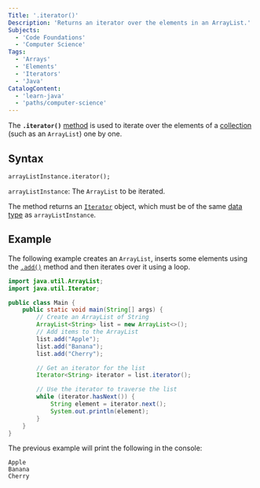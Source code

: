 ```yaml
---
Title: '.iterator()'
Description: 'Returns an iterator over the elements in an ArrayList.'
Subjects:
  - 'Code Foundations'
  - 'Computer Science'
Tags:
  - 'Arrays'
  - 'Elements'
  - 'Iterators'
  - 'Java'
CatalogContent:
  - 'learn-java'
  - 'paths/computer-science'
---
```


The **`.iterator()`** [method](https://www.codecademy.com/resources/docs/java/methods) is used to iterate over the elements of a [collection](https://www.codecademy.com/resources/docs/java/collection) (such as an `ArrayList`) one by one.

## Syntax

```pseudo
arrayListInstance.iterator();
```

`arrayListInstance`: The `ArrayList` to be iterated.

The method returns an [`Iterator`](https://www.codecademy.com/resources/docs/java/iterator) object, which must be of the same [data type](https://www.codecademy.com/resources/docs/java/data-types) as `arrayListInstance`.

## Example

The following example creates an `ArrayList`, inserts some elements using the [`.add()`](https://www.codecademy.com/resources/docs/java/array-list/add) method and then iterates over it using a loop.

```java
import java.util.ArrayList;
import java.util.Iterator;

public class Main {
    public static void main(String[] args) {
        // Create an ArrayList of String
        ArrayList<String> list = new ArrayList<>();
        // Add items to the ArrayList
        list.add("Apple");
        list.add("Banana");
        list.add("Cherry");

        // Get an iterator for the list
        Iterator<String> iterator = list.iterator();

        // Use the iterator to traverse the list
        while (iterator.hasNext()) {
            String element = iterator.next();
            System.out.println(element);
        }
    }
}
```

The previous example will print the following in the console:

```shell
Apple
Banana
Cherry
```


